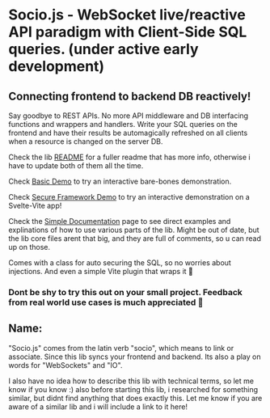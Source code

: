 # Socio.js - WebSocket live/reactive API paradigm with Client-Side SQL queries. (under active early development)

## Connecting frontend to backend DB reactively!

Say goodbye to REST APIs. No more API middleware and DB interfacing functions and wrappers and handlers. Write your SQL queries on the frontend and have their results be automagically refreshed on all clients when a resource is changed on the server DB.

Check the lib [README](./core/README.md) for a fuller readme that has more info, otherwise i have to update both of them all the time.

Check [Basic Demo](./demos/basic/README.md) to try an interactive bare-bones demonstration.

Check [Secure Framework Demo](./demos/framework/README.md) to try an interactive demonstration on a Svelte-Vite app!

Check the [Simple Documentation](./core/docs.md) page to see direct examples and explinations of how to use various parts of the lib. Might be out of date, but the lib core files arent that big, and they are full of comments, so u can read up on those.

Comes with a class for auto securing the SQL, so no worries about injections. And even a simple Vite plugin that wraps it 🥳

### Dont be shy to try this out on your small project. Feedback from real world use cases is much appreciated 🥰

## Name:
"Socio.js" comes from the latin verb "socio", which means to link or associate. Since this lib syncs your frontend and backend. Its also a play on words for "WebSockets" and "IO".

I also have no idea how to describe this lib with technical terms, so let me know if you know :) also before starting this lib, i researched for something similar, but didnt find anything that does exactly this. Let me know if you are aware of a similar lib and i will include a link to it here!
